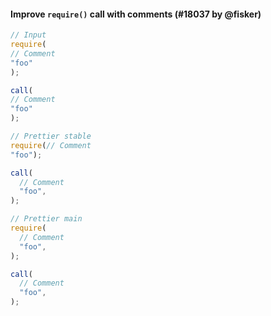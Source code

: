 #### Improve `require()` call with comments (#18037 by @fisker)

<!-- prettier-ignore -->
```jsx
// Input
require(
// Comment
"foo"
);

call(
// Comment
"foo"
);

// Prettier stable
require(// Comment
"foo");

call(
  // Comment
  "foo",
);

// Prettier main
require(
  // Comment
  "foo",
);

call(
  // Comment
  "foo",
);
```
